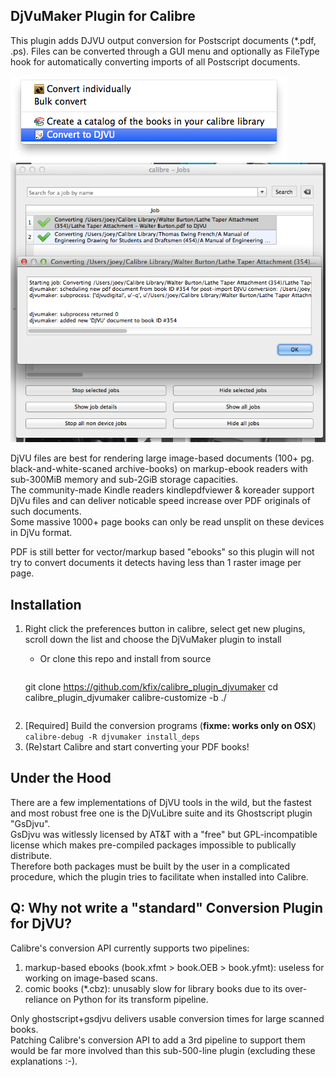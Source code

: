 DjVuMaker Plugin for Calibre
---
This plugin adds DJVU output conversion for Postscript documents (*.pdf, .ps).
Files can be converted through a GUI menu and optionally as FileType hook for automatically converting imports of all Postscript documents.

![GUI menu](/screenshot_menu.png?raw=true)
![Job log](/screenshot_job.png?raw=true)

DjVU files are best for rendering large image-based documents (100+ pg. black-and-white-scaned archive-books) on markup-ebook readers with sub-300MiB memory and sub-2GiB storage capacities.  
The community-made Kindle readers kindlepdfviewer & koreader support DjVu files and can deliver noticable speed increase over PDF originals of such documents.  
Some massive 1000+ page books can only be read unsplit on these devices in DjVu format.  

PDF is still better for vector/markup based "ebooks" so this plugin will not try to convert documents it detects having less than 1 raster image per page.  

Installation
---
1. Right click the preferences button in calibre, select get new plugins, scroll down the list and choose the DjVuMaker plugin to install
   * Or clone this repo and install from source

     ````bash
   git clone https://github.com/kfix/calibre_plugin_djvumaker
   cd calibre_plugin_djvumaker
   calibre-customize -b ./
     ````
2. [Required] Build the conversion programs (**fixme: works only on OSX**)  
```calibre-debug -R djvumaker install_deps``` 
3. (Re)start Calibre and start converting your PDF books!  

Under the Hood
---
There are a few implementations of DjVU tools in the wild, but the fastest and most robust free one is the DjVuLibre suite and its Ghostscript plugin "GsDjvu".  
GsDjvu was witlessly licensed by AT&T with a "free" but GPL-incompatible license which makes pre-compiled packages impossible to publically distribute.  
Therefore both packages must be built by the user in a complicated procedure, which the plugin tries to facilitate when installed into Calibre.  


Q: Why not write a "standard" Conversion Plugin for DjVU?
---
Calibre's conversion API currently supports two pipelines:  
1) markup-based ebooks (book.xfmt > book.OEB > book.yfmt): useless for working on image-based scans.  
2) comic books (*.cbz): unusably slow for library books due to its over-reliance on Python for its transform pipeline.  

Only ghostscript+gsdjvu delivers usable conversion times for large scanned books.  
Patching Calibre's conversion API to add a 3rd pipeline to support them would be far more involved than this sub-500-line plugin (excluding these explanations :-).  
